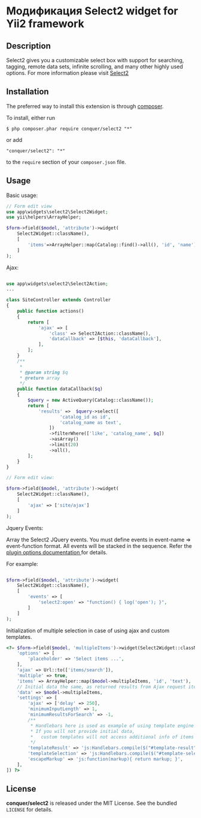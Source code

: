 Модификация Select2 widget for Yii2 framework
=================

## Description

Select2 gives you a customizable select box with support for searching, tagging, remote data sets, infinite scrolling, and many other highly used options.
For more information please visit [Select2](https://select2.github.io/) 

## Installation

The preferred way to install this extension is through [composer](http://getcomposer.org/download/). 

To install, either run

```
$ php composer.phar require conquer/select2 "*"
```
or add

```
"conquer/select2": "*"
```

to the ```require``` section of your `composer.json` file.

## Usage

Basic usage:

```php
// Form edit view
use app\widgets\select2\Select2Widget;
use yii\helpers\ArrayHelper;

$form->field($model, 'attribute')->widget(
    Select2Widget::className(),
    [
        'items'=>ArrayHelper::map(Catalog::find()->all(), 'id', 'name')
    ]
);
```

Ajax:

```php

use app\widgets\select2\Select2Action;
...

class SiteController extends Controller
{
    public function actions()
    {
        return [
            'ajax' => [
                'class' => Select2Action::className(),
                'dataCallback' => [$this, 'dataCallback'],
            ],
        ];
    }
    /**
     * 
     * @param string $q
     * @return array
     */
    public function dataCallback($q)
    {
        $query = new ActiveQuery(Catalog::className());
        return [
            'results' =>  $query->select([
                    'catalog_id as id',
                    'catalog_name as text', 
                ])
                ->filterWhere(['like', 'catalog_name', $q])
                ->asArray()
                ->limit(20)
                ->all(),
        ];
    }
}

// Form edit view:

$form->field($model, 'attribute')->widget(
    Select2Widget::className(),
    [
        'ajax' => ['site/ajax']
    ]
);
```
Jquery Events:

Array the Select2 JQuery events. You must define events in event-name => event-function format. All events will be stacked in the sequence. Refer the [plugin options documentation ](https://select2.github.io/options.html) for details.

For example:

```php

$form->field($model, 'attribute')->widget(
    Select2Widget::className(),
    [
        'events' => [
            'select2:open' => "function() { log('open'); }",
        ]
    ]
);

```

Initialization of multiple selection in case of using ajax and custom templates.

```php
<?= $form->field($model, 'multipleItems')->widget(Select2Widget::className(), [
    'options' => [
        'placeholder' => 'Select items ...',
    ],
    'ajax' => Url::to(['items/search']),
    'multiple' => true,
    'items' => ArrayHelper::map($model->multipleItems, 'id', 'text'),
    // Initial data the same, as returned results from Ajax request items/search
    'data' => $model->multipleItems,
    'settings' => [
        'ajax' => ['delay' => 250],
        'minimumInputLength' => 1,
        'minimumResultsForSearch' => -1,
        /** 
         * Handlebars here is used as example of using template engine
         * If you will not provide initial data,
         *   custom templates will not access additional info of items
         */
        'templateResult' => 'js:Handlebars.compile($("#template-result").html())',
        'templateSelection' => 'js:Handlebars.compile($("#template-selection").html())',
        'escapeMarkup' => 'js:function(markup){ return markup; }',
    ],
]) ?>
```


## License

**conquer/select2** is released under the MIT License. See the bundled `LICENSE` for details.
